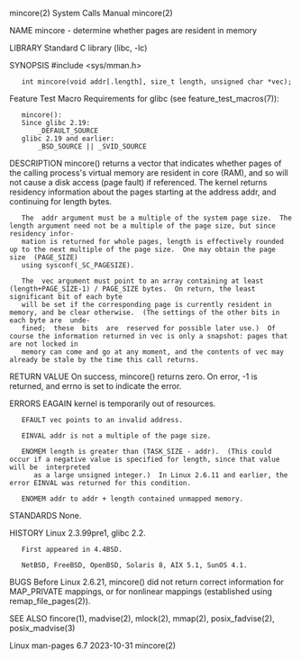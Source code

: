 mincore(2)							      System Calls Manual							    mincore(2)

NAME
       mincore - determine whether pages are resident in memory

LIBRARY
       Standard C library (libc, -lc)

SYNOPSIS
       #include <sys/mman.h>

       int mincore(void addr[.length], size_t length, unsigned char *vec);

   Feature Test Macro Requirements for glibc (see feature_test_macros(7)):

       mincore():
	   Since glibc 2.19:
	       _DEFAULT_SOURCE
	   glibc 2.19 and earlier:
	       _BSD_SOURCE || _SVID_SOURCE

DESCRIPTION
       mincore()  returns  a  vector  that indicates whether pages of the calling process's virtual memory are resident in core (RAM), and so will not cause a
       disk access (page fault) if referenced.	The kernel returns residency information about the pages starting at the  address  addr,  and  continuing  for
       length bytes.

       The  addr argument must be a multiple of the system page size.  The length argument need not be a multiple of the page size, but since residency infor‐
       mation is returned for whole pages, length is effectively rounded up to the next multiple of the page size.  One may obtain the page  size  (PAGE_SIZE)
       using sysconf(_SC_PAGESIZE).

       The  vec argument must point to an array containing at least (length+PAGE_SIZE-1) / PAGE_SIZE bytes.  On return, the least significant bit of each byte
       will be set if the corresponding page is currently resident in memory, and be clear otherwise.  (The settings of the other bits in each byte are	 unde‐
       fined;  these  bits  are	 reserved for possible later use.)  Of course the information returned in vec is only a snapshot: pages that are not locked in
       memory can come and go at any moment, and the contents of vec may already be stale by the time this call returns.

RETURN VALUE
       On success, mincore() returns zero.  On error, -1 is returned, and errno is set to indicate the error.

ERRORS
       EAGAIN kernel is temporarily out of resources.

       EFAULT vec points to an invalid address.

       EINVAL addr is not a multiple of the page size.

       ENOMEM length is greater than (TASK_SIZE - addr).  (This could occur if a negative value is specified for length, since that value will be  interpreted
	      as a large unsigned integer.)  In Linux 2.6.11 and earlier, the error EINVAL was returned for this condition.

       ENOMEM addr to addr + length contained unmapped memory.

STANDARDS
       None.

HISTORY
       Linux 2.3.99pre1, glibc 2.2.

       First appeared in 4.4BSD.

       NetBSD, FreeBSD, OpenBSD, Solaris 8, AIX 5.1, SunOS 4.1.

BUGS
       Before  Linux  2.6.21,  mincore()  did  not  return  correct  information  for  MAP_PRIVATE  mappings,  or  for	nonlinear  mappings (established using
       remap_file_pages(2)).

SEE ALSO
       fincore(1), madvise(2), mlock(2), mmap(2), posix_fadvise(2), posix_madvise(3)

Linux man-pages 6.7							  2023-10-31								    mincore(2)
